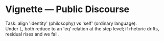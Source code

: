 # Vignette — Public Discourse

Task: align 'identity' (philosophy) vs 'self' (ordinary language).  
Under L, both reduce to an 'eq' relation at the step level; if rhetoric drifts, residual rises and we fail.
